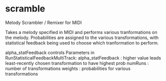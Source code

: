 # scramble
Melody Scrambler / Remixer for MIDI

Takes a melody specified in MIDI and performs various tranformations on the melody.
Probabilities are assigned to the various transformations, with statistical feedback being used to 
choose which tranformation to perform.

alpha_statFeedback controls
Parameters in RunStatisticalFeedbackMultiTrack:
  alpha_statFeedback : higher value leads least-recently chosen transformation to have highest prob
  numRuns : number of transformations
  weights : probabilities for various transformations
